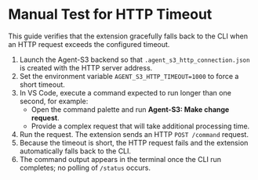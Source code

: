 <!--
File: docs/manual_http_timeout_test.md
Description: Manual steps to verify HTTP timeout handling in the VS Code extension.
-->
# Manual Test for HTTP Timeout

This guide verifies that the extension gracefully falls back to the CLI when an HTTP request exceeds the configured timeout.

1. Launch the Agent-S3 backend so that `.agent_s3_http_connection.json` is created with the HTTP server address.
2. Set the environment variable `AGENT_S3_HTTP_TIMEOUT=1000` to force a short timeout.
3. In VS Code, execute a command expected to run longer than one second, for example:
   - Open the command palette and run **Agent-S3: Make change request**.
   - Provide a complex request that will take additional processing time.
4. Run the request. The extension sends an HTTP `POST /command` request.
5. Because the timeout is short, the HTTP request fails and the extension automatically falls back to the CLI.
6. The command output appears in the terminal once the CLI run completes; no polling of `/status` occurs.
